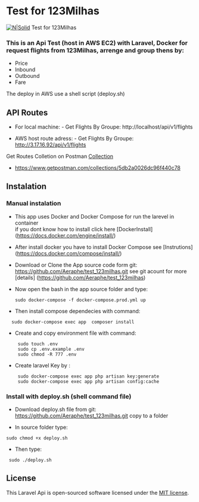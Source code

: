 
# Test for 123Milhas

[![N|Solid](https://123milhas.com/img/logo123.svg)](https://123milhas.com/)
Test for 123Milhas


### This is an Api Test (host in AWS EC2)  with Laravel, Docker for request flights from 123Milhas, arrenge and group thens by:

   - Price
   - Inbound
   - Outbound
   - Fare
  
The deploy in AWS use a shell script (deploy.sh)
 ## API Routes 

  -  For local machine:
    - Get Flights By Groupe: http://localhost/api/v1/flights
   
  -  AWS host route adress:
    - Get Flights By Groupe: http://3.17.16.92/api/v1/flights

  Get Routes Colletion on Postman  [Collection](https://www.getpostman.com/collections/5db2a0026dc96f440c78/)
  - https://www.getpostman.com/collections/5db2a0026dc96f440c78

## Instalation

 ### Manual instalation
 - This app uses Docker and Docker Compose  for run the larevel in container  
   if you dont know how to install click here [DockerInstall] (https://docs.docker.com/engine/install/)

 - After install docker you have to install Docker Compose see [Instrutions] (https://docs.docker.com/compose/install/) 

 - Download or Clone the App source code form git: https://github.com/Aeraphe/test_123milhas.git 
   see git acount for more [details] (https://github.com/Aeraphe/test_123milhas)

 - Now open the bash in the app source folder and type: 
   ```
   sudo docker-compose -f docker-compose.prod.yml up
   ```
 - Then install compose dependecies with command: 
  ```
    sudo docker-compose exec app  composer install
  ```
 - Create and copy environment file with command: 
 
   ```
    sudo touch .env 
    sudo cp .env.example .env
    sudo chmod -R 777 .env
   ```


 - Create laravel Key by : 
    ```
     sudo docker-compose exec app php artisan key:generate
     sudo docker-compose exec app php artisan config:cache
    ```

### Install with deploy.sh (shell command file) 

 - Download deploy.sh file from git: https://github.com/Aeraphe/test_123milhas.git 
   copy to a folder
 
 - In source folder type:  
  ```
  sudo chmod +x deploy.sh
  ```
 - Then type: 
 ``` 
  sudo ./deploy.sh
 ```
## License

This Laravel Api  is open-sourced software licensed under the [MIT license](https://opensource.org/licenses/MIT).



